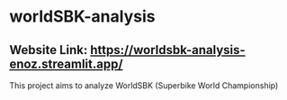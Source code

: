# worldSBK-analysis
## Website Link: https://worldsbk-analysis-enoz.streamlit.app/
This project aims to analyze WorldSBK (Superbike World Championship)